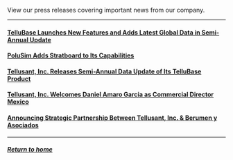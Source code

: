 View our press releases covering important news from our company.  

---
#### [TelluBase Launches New Features and Adds Latest Global Data in Semi-Annual Update](tellubase-new-features-semi-annual-update.md)

#### [PoluSim Adds Stratboard to Its Capabilities](tellusant-stratboard-press-release.md)  

#### [Tellusant, Inc. Releases Semi-Annual Data Update of Its TelluBase Product](tellusant-inc-releases-semi-annual-data-update-of-its-tellubase-product.md)  

#### [Tellusant, Inc. Welcomes Daniel Amaro Garcia as Commercial Director Mexico](tellusant-inc-welcomes-daniel-amaro-garcia-as-commercial-director-mexico.md)

#### [Announcing Strategic Partnership Between Tellusant, Inc. & Berumen y Asociados](tellusant-berumen-strategic-partnership.md)  

---
##### [Return to home](../index.md)  
